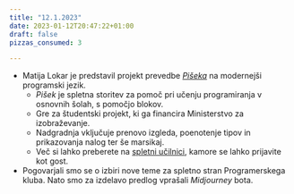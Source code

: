 ```yaml
---
title: "12.1.2023"
date: 2023-01-12T20:47:22+01:00
draft: false
pizzas_consumed: 3

---
```


- Matija Lokar je predstavil projekt prevedbe [*Pišeka*](http://pisek.acm.si/contents/4907-4902/) na modernejši programski jezik. 
  - *Pišek* je spletna storitev za pomoč pri učenju programiranja v osnovnih šolah, s pomočjo blokov. 
  - Gre za študentski projekt, ki ga financira Ministerstvo za izobraževanje.
  - Nadgradnja vključuje prenovo izgleda, poenotenje tipov in prikazovanja nalog ter še marsikaj.
  - Več si lahko preberete na [spletni učilnici](https://lokar.fmf.uni-lj.si/moodle/course/view.php?id=121), kamore se lahko prijavite kot gost.
- Pogovarjali smo se o izbiri nove teme za spletno stran Programerskega kluba. Nato smo za izdelavo predlog vprašali *Midjourney* bota.
